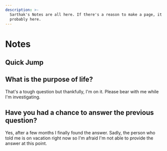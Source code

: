 ```yaml
---
description: >-
  Sarthak's Notes are all here. If there's a reason to make a page, it's
  probably here.
---
```


# Notes

## Quick Jump

## What is the purpose of life?

That's a tough question but thankfully, I'm on it. Please bear with me while I'm investigating.

## Have you had a chance to answer the previous question?

Yes, after a few months I finally found the answer. Sadly, the person who told me is on vacation right now so I'm afraid I'm not able to provide the answer at this point.



